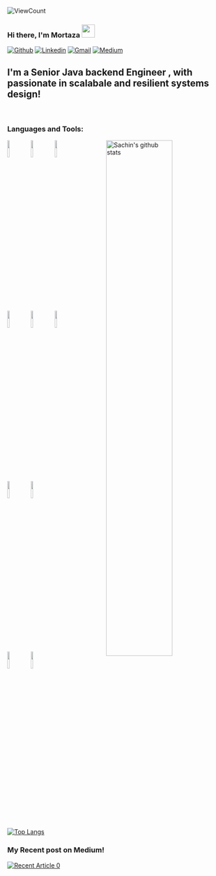 ![ViewCount](https://views.whatilearened.today/views/github/sachinchaturvedi93/sachinchaturvedi93.svg?cache=remove)
### Hi there, I'm Mortaza <img src="https://raw.githubusercontent.com/iampavangandhi/iampavangandhi/master/gifs/Hi.gif" width="30px">
<!-- Your badges
You can use the website to generate badges: https://shields.io/
-->

[![Github](https://img.shields.io/badge/-Github-333?style=flat&logo=Github&logoColor=white)](https://github.com/mogh64)
[![Linkedin](https://img.shields.io/badge/-LinkedIn-blue?style=flat&logo=Linkedin&logoColor=white)](https://www.linkedin.com/in/mortaza-ghahramani-48349a49/)
[![Gmail](https://img.shields.io/badge/-Gmail-c14438?style=flat&logo=Gmail&logoColor=white)](mailto:mortaza.ghahremani@gmail.com)
[![Medium](https://img.shields.io/badge/Medium-mortaza-ghahremani-blue?logo=medium)](https://mortaza-ghahremani.medium.com/)
&nbsp;
## I'm a Senior Java backend Engineer , with passionate in scalabale and resilient systems design!

<br />


### Languages and Tools:

<!-- Your github readme stats
You can use this api: https://github.com/anuraghazra/github-readme-stats
-->
<p>
    <img width="55%" align="right" alt="Sachin's github stats" src="https://github-readme-stats.vercel.app/api?username=sachinchaturvedi93&show_icons=true&hide_border=true"/>

  <!-- Your languages and tools. Be careful with the alignment. 
  You can use this sites to get logos: https://www.vectorlogo.zone or https://simpleicons.org/
  -->
<code><img width="10%" src="https://www.vectorlogo.zone/logos/java/java-ar21.svg"></code>
<code><img width="10%" src="https://www.vectorlogo.zone/logos/springio/springio-ar21.svg"></code>
<code><img width="10%" src="https://www.vectorlogo.zone/logos/dotnet/dotnet-ar21.svg"></code>
  <br />
<code><img width="10%" src="https://www.vectorlogo.zone/logos/google_cloud/google_cloud-ar21.svg"></code>
<code><img width="10%" src="https://www.vectorlogo.zone/logos/postgresql/postgresql-ar21.svg"></code>
<code><img width="10%" src="https://www.vectorlogo.zone/logos/oracle/oracle-ar21.svg"></code>
  <br />
<code><img width="10%" src="https://www.vectorlogo.zone/logos/scala-lang/scala-lang-ar21.svg"></code>
<code><img width="10%" src="https://www.vectorlogo.zone/logos/apache_kafka/apache_kafka-ar21.svg"></code>
  <br />
  <code><img width="10%" src="https://www.vectorlogo.zone/logos/git-scm/git-scm-ar21.svg"></code>
  <code><img width="10%" src="https://www.vectorlogo.zone/logos/github/github-ar21.svg"></code>
  
  [![Top Langs](https://github-readme-stats.vercel.app/api/top-langs/?username=sachinchaturvedi93&hide=jupyter%20notebook&show_icons=true&layout=compact&hide_border=true)](https://github.com/anuraghazra/github-readme-stats)


</p>

### My Recent post on Medium!
<a target="_blank" href="https://medium.com/codex/how-to-integrate-legacy-systems-with-event-driven-architecture-712cf553500c"><img src="https://medium.com/codex/how-to-integrate-legacy-systems-with-event-driven-architecture-712cf553500c" alt="Recent Article 0">
